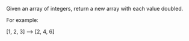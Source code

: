 Given an array of integers, return a new array with each value doubled.

For example:

[1, 2, 3] --> [2, 4, 6]

